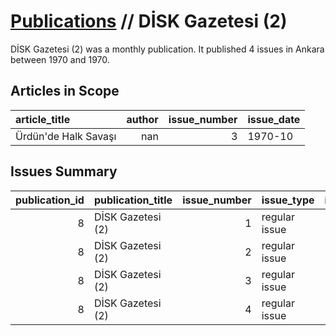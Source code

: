 # [Publications](firstlevel_publications.md) // DİSK Gazetesi (2)

DİSK Gazetesi (2) was a monthly publication. It published 4 issues in Ankara between 1970 and 1970.

## Articles in Scope

| article_title        |   author |   issue_number | issue_date   |
|:---------------------|---------:|---------------:|:-------------|
| Ürdün'de Halk Savaşı |      nan |              3 | 1970-10      |

## Issues Summary

|   publication_id | publication_title   |   issue_number | issue_type    |   issue_year |   issue_month |   issue_day | printing_house_name   |
|-----------------:|:--------------------|---------------:|:--------------|-------------:|--------------:|------------:|:----------------------|
|                8 | DİSK Gazetesi (2)   |              1 | regular issue |         1970 |             8 |          20 | Ulusal Basımevi       |
|                8 | DİSK Gazetesi (2)   |              2 | regular issue |         1970 |             9 |          10 | Ulusal Basımevi       |
|                8 | DİSK Gazetesi (2)   |              3 | regular issue |         1970 |            10 |           1 | Ulusal Basımevi       |
|                8 | DİSK Gazetesi (2)   |              4 | regular issue |         1970 |            11 |          13 | Ulusal Basımevi       |